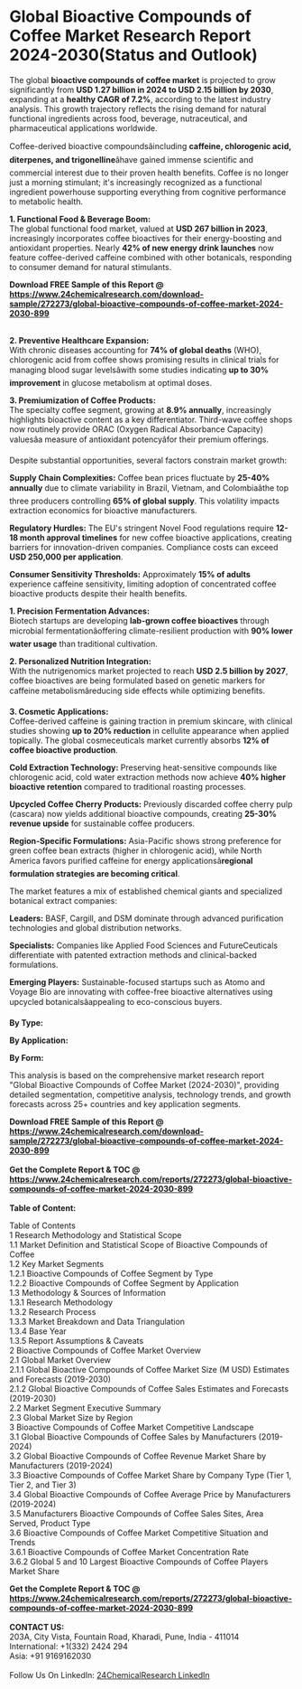 <h1>Global Bioactive Compounds of Coffee Market Research Report 2024-2030(Status and Outlook)</h1><p>The global <strong>bioactive compounds of coffee market</strong> is projected to grow significantly from <strong>USD 1.27 billion in 2024 to USD 2.15 billion by 2030</strong>, expanding at a <strong>healthy CAGR of 7.2%</strong>, according to the latest industry analysis. This growth trajectory reflects the rising demand for natural functional ingredients across food, beverage, nutraceutical, and pharmaceutical applications worldwide.</p><p>Coffee-derived bioactive compoundsâincluding <strong>caffeine, chlorogenic acid, diterpenes, and trigonelline</strong>âhave gained immense scientific and commercial interest due to their proven health benefits. Coffee is no longer just a morning stimulant; it's increasingly recognized as a functional ingredient powerhouse supporting everything from cognitive performance to metabolic health.</p><p><strong>1. Functional Food &amp; Beverage Boom:</strong><br>
The global functional food market, valued at <strong>USD 267 billion in 2023</strong>, increasingly incorporates coffee bioactives for their energy-boosting and antioxidant properties. Nearly <strong>42% of new energy drink launches</strong> now feature coffee-derived caffeine combined with other botanicals, responding to consumer demand for natural stimulants.</p><div><b>Download FREE Sample of this Report @ 
            <a href="https://www.24chemicalresearch.com/download-sample/272273/global-bioactive-compounds-of-coffee-market-2024-2030-899">
            https://www.24chemicalresearch.com/download-sample/272273/global-bioactive-compounds-of-coffee-market-2024-2030-899</a></b></div><br><p><strong>2. Preventive Healthcare Expansion:</strong><br>
With chronic diseases accounting for <strong>74% of global deaths</strong> (WHO), chlorogenic acid from coffee shows promising results in clinical trials for managing blood sugar levelsâwith some studies indicating <strong>up to 30% improvement</strong> in glucose metabolism at optimal doses.</p><p><strong>3. Premiumization of Coffee Products:</strong><br>
The specialty coffee segment, growing at <strong>8.9% annually</strong>, increasingly highlights bioactive content as a key differentiator. Third-wave coffee shops now routinely provide ORAC (Oxygen Radical Absorbance Capacity) valuesâa measure of antioxidant potencyâfor their premium offerings.</p><p>Despite substantial opportunities, several factors constrain market growth:</p><p><strong>Supply Chain Complexities:</strong> Coffee bean prices fluctuate by <strong>25-40% annually</strong> due to climate variability in Brazil, Vietnam, and Colombiaâthe top three producers controlling <strong>65% of global supply</strong>. This volatility impacts extraction economics for bioactive manufacturers.</p><p><strong>Regulatory Hurdles:</strong> The EU's stringent Novel Food regulations require <strong>12-18 month approval timelines</strong> for new coffee bioactive applications, creating barriers for innovation-driven companies. Compliance costs can exceed <strong>USD 250,000 per application</strong>.</p><p><strong>Consumer Sensitivity Thresholds:</strong> Approximately <strong>15% of adults</strong> experience caffeine sensitivity, limiting adoption of concentrated coffee bioactive products despite their health benefits.</p><p><strong>1. Precision Fermentation Advances:</strong><br>
Biotech startups are developing <strong>lab-grown coffee bioactives</strong> through microbial fermentationâoffering climate-resilient production with <strong>90% lower water usage</strong> than traditional cultivation.</p><p><strong>2. Personalized Nutrition Integration:</strong><br>
With the nutrigenomics market projected to reach <strong>USD 2.5 billion by 2027</strong>, coffee bioactives are being formulated based on genetic markers for caffeine metabolismâreducing side effects while optimizing benefits.</p><p><strong>3. Cosmetic Applications:</strong><br>
Coffee-derived caffeine is gaining traction in premium skincare, with clinical studies showing <strong>up to 20% reduction</strong> in cellulite appearance when applied topically. The global cosmeceuticals market currently absorbs <strong>12% of coffee bioactive production</strong>.</p><p><strong>Cold Extraction Technology:</strong> Preserving heat-sensitive compounds like chlorogenic acid, cold water extraction methods now achieve <strong>40% higher bioactive retention</strong> compared to traditional roasting processes.</p><p><strong>Upcycled Coffee Cherry Products:</strong> Previously discarded coffee cherry pulp (cascara) now yields additional bioactive compounds, creating <strong>25-30% revenue upside</strong> for sustainable coffee producers.</p><p><strong>Region-Specific Formulations:</strong> Asia-Pacific shows strong preference for green coffee bean extracts (higher in chlorogenic acid), while North America favors purified caffeine for energy applicationsâ<strong>regional formulation strategies are becoming critical</strong>.</p><p>The market features a mix of established chemical giants and specialized botanical extract companies:</p><p><strong>Leaders:</strong> BASF, Cargill, and DSM dominate through advanced purification technologies and global distribution networks.</p><p><strong>Specialists:</strong> Companies like Applied Food Sciences and FutureCeuticals differentiate with patented extraction methods and clinical-backed formulations.</p><p><strong>Emerging Players:</strong> Sustainable-focused startups such as Atomo and Voyage Bio are innovating with coffee-free bioactive alternatives using upcycled botanicalsâappealing to eco-conscious buyers.</p><p><strong>By Type:</strong></p><p><strong>By Application:</strong></p><p><strong>By Form:</strong></p><p>This analysis is based on the comprehensive market research report "Global Bioactive Compounds of Coffee Market (2024-2030)", providing detailed segmentation, competitive analysis, technology trends, and growth forecasts across 25+ countries and key application segments.</p><div><b>Download FREE Sample of this Report @ 
            <a href="https://www.24chemicalresearch.com/download-sample/272273/global-bioactive-compounds-of-coffee-market-2024-2030-899">
            https://www.24chemicalresearch.com/download-sample/272273/global-bioactive-compounds-of-coffee-market-2024-2030-899</a></b></div><br><div><b>Get the Complete Report & TOC @ 
            <a href="https://www.24chemicalresearch.com/reports/272273/global-bioactive-compounds-of-coffee-market-2024-2030-899">
            https://www.24chemicalresearch.com/reports/272273/global-bioactive-compounds-of-coffee-market-2024-2030-899</a></b></div><br>
            <b>Table of Content:</b><p>Table of Contents<br />
1 Research Methodology and Statistical Scope<br />
1.1 Market Definition and Statistical Scope of Bioactive Compounds of Coffee<br />
1.2 Key Market Segments<br />
1.2.1 Bioactive Compounds of Coffee Segment by Type<br />
1.2.2 Bioactive Compounds of Coffee Segment by Application<br />
1.3 Methodology & Sources of Information<br />
1.3.1 Research Methodology<br />
1.3.2 Research Process<br />
1.3.3 Market Breakdown and Data Triangulation<br />
1.3.4 Base Year<br />
1.3.5 Report Assumptions & Caveats<br />
2 Bioactive Compounds of Coffee Market Overview<br />
2.1 Global Market Overview<br />
2.1.1 Global Bioactive Compounds of Coffee Market Size (M USD) Estimates and Forecasts (2019-2030)<br />
2.1.2 Global Bioactive Compounds of Coffee Sales Estimates and Forecasts (2019-2030)<br />
2.2 Market Segment Executive Summary<br />
2.3 Global Market Size by Region<br />
3 Bioactive Compounds of Coffee Market Competitive Landscape<br />
3.1 Global Bioactive Compounds of Coffee Sales by Manufacturers (2019-2024)<br />
3.2 Global Bioactive Compounds of Coffee Revenue Market Share by Manufacturers (2019-2024)<br />
3.3 Bioactive Compounds of Coffee Market Share by Company Type (Tier 1, Tier 2, and Tier 3)<br />
3.4 Global Bioactive Compounds of Coffee Average Price by Manufacturers (2019-2024)<br />
3.5 Manufacturers Bioactive Compounds of Coffee Sales Sites, Area Served, Product Type<br />
3.6 Bioactive Compounds of Coffee Market Competitive Situation and Trends<br />
3.6.1 Bioactive Compounds of Coffee Market Concentration Rate<br />
3.6.2 Global 5 and 10 Largest Bioactive Compounds of Coffee Players Market Share </p><div><b>Get the Complete Report & TOC @ 
            <a href="https://www.24chemicalresearch.com/reports/272273/global-bioactive-compounds-of-coffee-market-2024-2030-899">
            https://www.24chemicalresearch.com/reports/272273/global-bioactive-compounds-of-coffee-market-2024-2030-899</a></b></div><br><b>CONTACT US:</b><br>
            203A, City Vista, Fountain Road, Kharadi, Pune, India - 411014<br>
            International: +1(332) 2424 294<br>
            Asia: +91 9169162030 <br><br>
            Follow Us On LinkedIn: <a href="https://www.linkedin.com/company/24chemicalresearch/">24ChemicalResearch LinkedIn</a>
